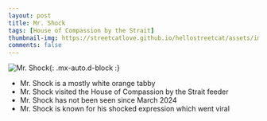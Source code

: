 ```yaml
---
layout: post
title: Mr. Shock
tags: [House of Compassion by the Strait]
thumbnail-img: https://streetcatlove.github.io/hellostreetcat/assets/img/mr_shock.png
comments: false
---
```


![Mr. Shock](https://streetcatlove.github.io/hellostreetcat/assets/img/mr_shock.png){: .mx-auto.d-block :}

* Mr. Shock is a mostly white orange tabby
* Mr. Shock visited the House of Compassion by the Strait feeder
* Mr. Shock has not been seen since March 2024
* Mr. Shock is known for his shocked expression which went viral
